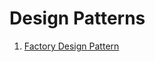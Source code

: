 # Design Patterns

1. [Factory Design Pattern](https://github.com/Priyanka-droid/DesignPatternAndImplementation/blob/FactoryDesignPattern/FactoryDesignPattern)
